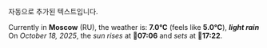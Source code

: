 
자동으로 추가된 텍스트입니다.

<!--START_SECTION:weather:moscow-->
Currently in **Moscow** (RU), the weather is: **7.0°C** (feels like **5.0°C**), ***light rain***<br/>
On *October 18, 2025*, the *sun rises* at 🌅**07:06** and *sets* at 🌇**17:22**.
<!--END_SECTION:weather-->
